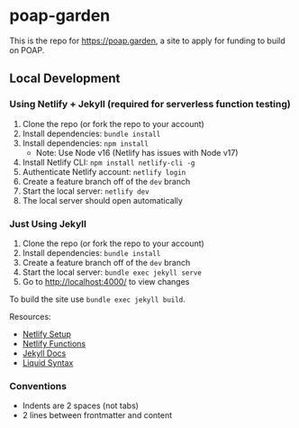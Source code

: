 # poap-garden

This is the repo for <https://poap.garden>, a site to apply for funding to build on POAP.



## Local Development

### Using Netlify + Jekyll (required for serverless function testing)

1. Clone the repo (or fork the repo to your account)
1. Install dependencies: `bundle install`
1. Install dependencies: `npm install`
	- Note: Use Node v16 (Netlify has issues with Node v17)
1. Install Netlify CLI: `npm install netlify-cli -g`
1. Authenticate Netlify account: `netlify login`
1. Create a feature branch off of the `dev` branch
1. Start the local server: `netlify dev`
1. The local server should open automatically


### Just Using Jekyll

1. Clone the repo (or fork the repo to your account)
1. Install dependencies: `bundle install`
1. Create a feature branch off of the `dev` branch
1. Start the local server: `bundle exec jekyll serve`
1. Go to <http://localhost:4000/> to view changes

To build the site use `bundle exec jekyll build`.

Resources:

- [Netlify Setup](https://docs.netlify.com/cli/get-started/)
- [Netlify Functions](https://docs.netlify.com/functions/build-with-javascript/)
- [Jekyll Docs](https://jekyllrb.com/docs/)
- [Liquid Syntax](https://shopify.github.io/liquid/basics/introduction/)


### Conventions

- Indents are 2 spaces (not tabs)
- 2 lines between frontmatter and content

